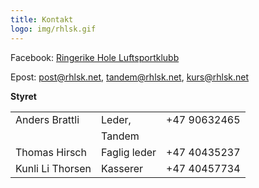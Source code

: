 ```yaml
---
title: Kontakt
logo: img/rhlsk.gif
---
```

Facebook: [Ringerike Hole Luftsportklubb](https://www.facebook.com/groups/258372744233395/)

Epost: [post@rhlsk.net](mailto:post@rhlsk.net), [tandem@rhlsk.net](mailto:tandem@rhlsk.net), [kurs@rhlsk.net](mailto:kurs@rhlsk.net)

**Styret**

|                  |              |              |
| ---------------- | ------------ | ------------ |
| Anders Brattli   |Leder,        | +47 90632465 |
|                  |Tandem        |              |
| Thomas Hirsch    |Faglig leder  | +47 40435237 |
| Kunli Li Thorsen |Kasserer      | +47 40457734 |
